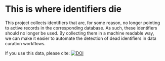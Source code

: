 # This is where identifiers die

This project collects identifiers that are, for some reason, no longer pointing to active records
in the corresponding database. As such, these identifiers should no longer be used. By collecting
them in a machine readable way, we can make it easier to automate the detection of dead identifiers
in data curation workflows.

If you use this data, please cite: [![DOI](https://zenodo.org/badge/334110717.svg)](https://zenodo.org/badge/latestdoi/334110717)
